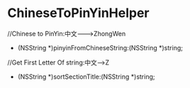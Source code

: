 ChineseToPinYinHelper
=====================
//Chinese to PinYin:中文--->ZhongWen
+ (NSString *)pinyinFromChineseString:(NSString *)string;

//Get First Letter Of string:中文-->Z
+ (NSString *)sortSectionTitle:(NSString *)string;
